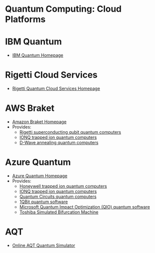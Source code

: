 # Quantum Computing: Cloud Platforms

# IBM Quantum

* [IBM Quantum Homepage](https://quantum-computing.ibm.com/)

# Rigetti Cloud Services

* [Rigetti Quantum Cloud Services Homepage](https://qcs.rigetti.com/)

# AWS Braket

* [Amazon Braket Homepage](https://aws.amazon.com/braket/)
* Provides:
  * [Rigetti superconducting qubit quantum computers](https://aws.amazon.com/braket/hardware-providers/rigetti/)
  * [IONQ trapped ion quantum computers](https://aws.amazon.com/braket/hardware-providers/ionq/)
  * [D-Wave annealing quantum computers](https://aws.amazon.com/braket/hardware-providers/dwave/)

# Azure Quantum

* [Azure Quantum Homepage](https://azure.microsoft.com/en-us/services/quantum/)
* Provides:
  * [Honeywell trapped ion quantum computers](https://www.honeywell.com/us/en/company/quantum)
  * [IONQ trapped ion quantum computers](https://ionq.com/)
  * [Quantum Circuits quantum computers](https://quantumcircuits.com/)
  * [1QBit quantum software](https://1qbit.com/)
  * [Microsoft Quantum Impact Optimization (QIO) quantum software](https://azure.microsoft.com/en-us/resources/quantum-impact-optimization/)
  * [Toshiba Simulated Bifurcation Machine](https://www.global.toshiba/ww/products-solutions/ai-iot/sbm.html)

# AQT

* [Online AQT Quantum Simulator](https://www.aqt.eu/qc-systems/)

